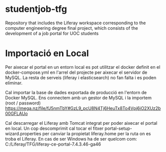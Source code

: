 # studentjob-tfg
Repository that includes the Liferay workspace corresponding to the computer engineering degree final project, which consists of the development of a job portal for UOC students

# Importació en Local

Per aixecar el portal en un entorn local es pot utilitzar el docker definit en el docker-compose.yml en l'arrel del projecte per aixecar el servidor de MySQL. La resta de serveis (liferay i elasticsearch) no fan falta i es poden eliminar.

Cal importar la base de dades exportada de producció en l'entorn de Docker MySQL. Ens connectem amb un gestor de MySQL i la importem (root / password)
https://mega.nz/file/fJ5nmTbY#GzL9_pcU8N4Tj6HeuTx8To4Vpj6iO2XUz2b00GFLAUo

Cal descarregar el Liferay amb Tomcat integrat per poder aixecar el portal en local. Un cop descomprimit cal tocar el fitxer portal-setup-wizard.properties per canviar la propietat liferay.home per la ruta on es troba el Liferay. En cas de ser Windows ha de ser quelcom com: 
C:/Liferay/TFG/liferay-ce-portal-7.4.3.46-ga46
